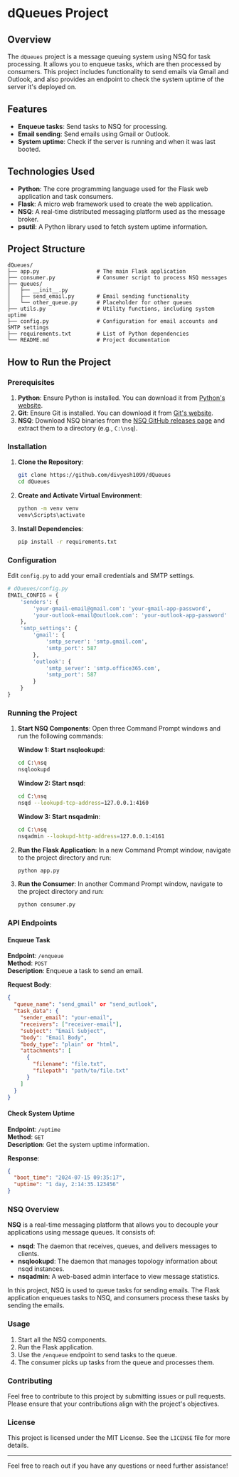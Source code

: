 
# dQueues Project

## Overview

The `dQueues` project is a message queuing system using NSQ for task processing. It allows you to enqueue tasks, which are then processed by consumers. This project includes functionality to send emails via Gmail and Outlook, and also provides an endpoint to check the system uptime of the server it's deployed on.

## Features

- **Enqueue tasks**: Send tasks to NSQ for processing.
- **Email sending**: Send emails using Gmail or Outlook.
- **System uptime**: Check if the server is running and when it was last booted.

## Technologies Used

- **Python**: The core programming language used for the Flask web application and task consumers.
- **Flask**: A micro web framework used to create the web application.
- **NSQ**: A real-time distributed messaging platform used as the message broker.
- **psutil**: A Python library used to fetch system uptime information.

## Project Structure

```
dQueues/
├── app.py                  # The main Flask application
├── consumer.py             # Consumer script to process NSQ messages
├── queues/
│   ├── __init__.py
│   ├── send_email.py       # Email sending functionality
│   └── other_queue.py      # Placeholder for other queues
├── utils.py                # Utility functions, including system uptime
├── config.py               # Configuration for email accounts and SMTP settings
├── requirements.txt        # List of Python dependencies
└── README.md               # Project documentation
```

## How to Run the Project

### Prerequisites

1. **Python**: Ensure Python is installed. You can download it from [Python's website](https://www.python.org/downloads/).
2. **Git**: Ensure Git is installed. You can download it from [Git's website](https://git-scm.com/download/win).
3. **NSQ**: Download NSQ binaries from the [NSQ GitHub releases page](https://github.com/nsqio/nsq/releases) and extract them to a directory (e.g., `C:\nsq`).

### Installation

1. **Clone the Repository**:
   ```bash
   git clone https://github.com/divyesh1099/dQueues
   cd dQueues
   ```

2. **Create and Activate Virtual Environment**:
   ```bash
   python -m venv venv
   venv\Scripts\activate
   ```

3. **Install Dependencies**:
   ```bash
   pip install -r requirements.txt
   ```

### Configuration

Edit `config.py` to add your email credentials and SMTP settings.

```python
# dQueues/config.py
EMAIL_CONFIG = {
    'senders': {
        'your-gmail-email@gmail.com': 'your-gmail-app-password',
        'your-outlook-email@outlook.com': 'your-outlook-app-password'
    },
    'smtp_settings': {
        'gmail': {
            'smtp_server': 'smtp.gmail.com',
            'smtp_port': 587
        },
        'outlook': {
            'smtp_server': 'smtp.office365.com',
            'smtp_port': 587
        }
    }
}
```

### Running the Project

1. **Start NSQ Components**:
   Open three Command Prompt windows and run the following commands:

   **Window 1: Start nsqlookupd**:
   ```bash
   cd C:\nsq
   nsqlookupd
   ```

   **Window 2: Start nsqd**:
   ```bash
   cd C:\nsq
   nsqd --lookupd-tcp-address=127.0.0.1:4160
   ```

   **Window 3: Start nsqadmin**:
   ```bash
   cd C:\nsq
   nsqadmin --lookupd-http-address=127.0.0.1:4161
   ```

2. **Run the Flask Application**:
   In a new Command Prompt window, navigate to the project directory and run:
   ```bash
   python app.py
   ```

3. **Run the Consumer**:
   In another Command Prompt window, navigate to the project directory and run:
   ```bash
   python consumer.py
   ```

### API Endpoints

#### Enqueue Task

**Endpoint**: `/enqueue`  
**Method**: `POST`  
**Description**: Enqueue a task to send an email.

**Request Body**:
```json
{
  "queue_name": "send_gmail" or "send_outlook",
  "task_data": {
    "sender_email": "your-email",
    "receivers": ["receiver-email"],
    "subject": "Email Subject",
    "body": "Email Body",
    "body_type": "plain" or "html",
    "attachments": [
      {
        "filename": "file.txt",
        "filepath": "path/to/file.txt"
      }
    ]
  }
}
```

#### Check System Uptime

**Endpoint**: `/uptime`  
**Method**: `GET`  
**Description**: Get the system uptime information.

**Response**:
```json
{
  "boot_time": "2024-07-15 09:35:17",
  "uptime": "1 day, 2:14:35.123456"
}
```

### NSQ Overview

**NSQ** is a real-time messaging platform that allows you to decouple your applications using message queues. It consists of:

- **nsqd**: The daemon that receives, queues, and delivers messages to clients.
- **nsqlookupd**: The daemon that manages topology information about nsqd instances.
- **nsqadmin**: A web-based admin interface to view message statistics.

In this project, NSQ is used to queue tasks for sending emails. The Flask application enqueues tasks to NSQ, and consumers process these tasks by sending the emails.

### Usage

1. Start all the NSQ components.
2. Run the Flask application.
3. Use the `/enqueue` endpoint to send tasks to the queue.
4. The consumer picks up tasks from the queue and processes them.

### Contributing

Feel free to contribute to this project by submitting issues or pull requests. Please ensure that your contributions align with the project's objectives.

### License

This project is licensed under the MIT License. See the `LICENSE` file for more details.

---

Feel free to reach out if you have any questions or need further assistance!
